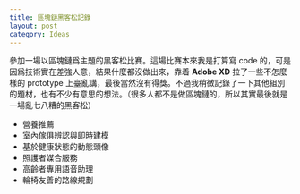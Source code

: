 ```yaml
---
title: 區塊鏈黑客松記錄
layout: post
category: Ideas
---
```

參加一場以區塊鏈爲主題的黑客松比賽。這場比賽本來我是打算寫 code 的，可是因爲技術實在差強人意，結果什麼都沒做出來，靠着 **Adobe XD** 拉了一些不怎麼樣的 prototype 上臺亂講，最後當然沒有得獎。不過我稍微記錄了一下其他組別的題材，也有不少有意思的想法。（很多人都不是做區塊鏈的，所以其實最後就是一場亂七八糟的黑客松）

- 營養推薦
- 室內傢俱辨認與即時建模
- 基於健康狀態的動態頭像
- 照護者媒合服務
- 高齡者專用語音助理
- 輪椅友善的路線規劃
